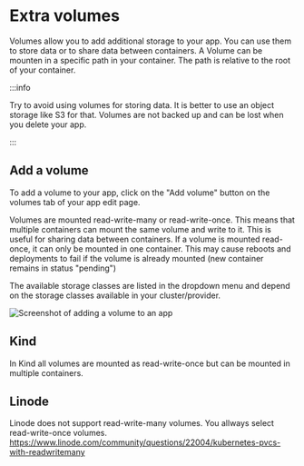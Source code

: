 # Extra volumes

Volumes allow you to add additional storage to your app. You can use them to store data or to share data between containers.
A Volume can be mounten in a specific path in your container. The path is relative to the root of your container. 

:::info

Try to avoid using volumes for storing data. It is better to use an object storage like S3 for that. Volumes are not backed up and can be lost when you delete your app.

:::

## Add a volume

To add a volume to your app, click on the "Add volume" button on the volumes tab of your app edit page.

Volumes are mounted read-write-many or read-write-once. This means that multiple containers can mount the same volume and write to it. This is useful for sharing data between containers. If a volume is mounted read-once, it can only be mounted in one container. This may cause reboots and deployments to fail if the volume is already mounted (new container remains in status "pending")

The available storage classes are listed in the dropdown menu and depend on the storage classes available in your cluster/provider.

<img src="/assets/screenshots/create_volumes.png" alt="Screenshot of adding a volume to an app"/>


## Kind

In Kind all volumes are mounted as read-write-once but can be mounted in multiple containers. 

## Linode

Linode does not support read-write-many volumes. You allways select read-write-once volumes. 
https://www.linode.com/community/questions/22004/kubernetes-pvcs-with-readwritemany 